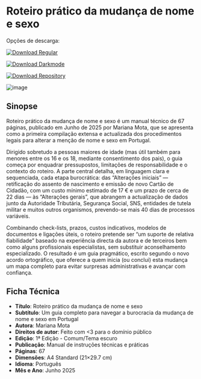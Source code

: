 # Roteiro prático da mudança de nome e sexo

Opções de descarga:

[![Download Regular](https://img.shields.io/badge/DESCARREGAR-1%C2%AA%20Edi%C3%A7%C3%A3o%20comum-white?style=for-the-badge)](https://raw.githubusercontent.com/supermarsx/roteiro-mudanca-nome-e-sexo/refs/heads/main/distribuicao/edicao-comum.pdf)

[![Download Darkmode](https://img.shields.io/badge/DESCARREGAR-1%C2%AA%20Edi%C3%A7%C3%A3o%20tema%20escuro-black?style=for-the-badge)](https://raw.githubusercontent.com/supermarsx/roteiro-mudanca-nome-e-sexo/refs/heads/main/distribuicao/edicao-tema-escuro.pdf)

[![Download Repository](https://img.shields.io/badge/DESCARREGAR-Reposit%C3%B3rio%20completo-blue?style=for-the-badge)](https://github.com/supermarsx/roteiro-mudanca-nome-e-sexo/archive/refs/heads/main.zip)

![image](https://github.com/user-attachments/assets/d51a61bf-91fd-4264-b83c-3d3373edb6ce)

## Sinopse

Roteiro prático da mudança de nome e sexo é um manual técnico de 67 páginas, publicado em Junho de 2025 por Mariana Mota, que se apresenta como a primeira compilação extensa e actualizada dos procedimentos legais para alterar a menção de nome e sexo em Portugal.

Dirigido sobretudo a pessoas maiores de idade (mas útil também para menores entre os 16 e os 18, mediante consentimento dos pais), o guia começa por enquadrar pressupostos, limitações de responsabilidade e o contexto do roteiro. A parte central detalha, em linguagem clara e sequenciada, cada etapa burocrática: das “Alterações iniciais” — retificação do assento de nascimento e emissão de novo Cartão de Cidadão, com um custo mínimo estimado de 17 € e um prazo de cerca de 22 dias — às “Alterações gerais”, que abrangem a actualização de dados junto da Autoridade Tributária, Segurança Social, SNS, entidades de tutela militar e muitos outros organismos, prevendo-se mais 40 dias de processos variáveis.

Combinando check-lists, prazos, custos indicativos, modelos de documentos e ligações úteis, o roteiro pretende ser “um suporte de relativa fiabilidade” baseado na experiência directa da autora e de terceiros bem como alguns profissionais especialistas, sem substituir aconselhamento especializado. O resultado é um guia pragmático, escrito segundo o novo acordo ortográfico, que oferece a quem inicia (ou conclui) esta mudança um mapa completo para evitar surpresas administrativas e avançar com confiança.

## Ficha Técnica

- **Título**: Roteiro prático da mudança de nome e sexo
- **Subtítulo**: Um guia completo para navegar a burocracia da mudança de nome e sexo em Portugal
- **Autora**: Mariana Mota
- **Direitos de autor**: Feito com <3 para o domínio público
- **Edição**: 1ª Edição - Comum/Tema escuro
- **Publicação**: Manual de instruções técnicas e práticas
- **Páginas**: 67
- **Dimensões**: A4 Standard (21×29.7 cm)
- **Idioma**: Português
- **Mês e Ano**: Junho 2025
